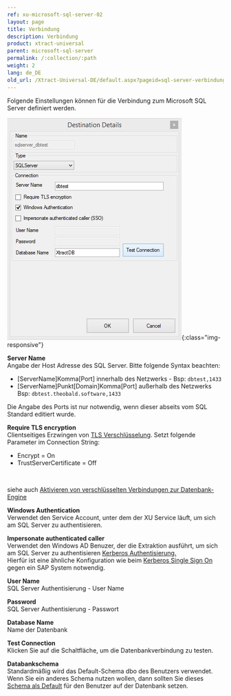 ```yaml
---
ref: xu-microsoft-sql-server-02
layout: page
title: Verbindung
description: Verbindung
product: xtract-universal
parent: microsoft-sql-server
permalink: /:collection/:path
weight: 2
lang: de_DE
old_url: /Xtract-Universal-DE/default.aspx?pageid=sql-server-verbindung
---
```


Folgende Einstellungen können für die Verbindung zum Microsoft SQL Server definiert werden.

![MSSql-Destination-Details](/img/content/MSSql-Destination-Details.jpg){:class="img-responsive"}

**Server Name**<br>
Angabe der Host Adresse des SQL Server. Bitte folgende Syntax beachten:
- [ServerName]Komma[Port] innerhalb des Netzwerks - Bsp: `dbtest,1433`
- [ServerName]Punkt[Domain]Komma[Port] außerhalb des Netzwerks Bsp: `dbtest.theobald.software,1433`

Die Angabe des Ports ist nur notwendig, wenn dieser abseits vom SQL Standard editiert wurde.

**Require TLS encryption**<br>
Clientseitiges Erzwingen von [TLS Verschlüsselung](https://docs.microsoft.com/en-us/azure/sql-database/sql-database-connect-query#tls-considerations-for-sql-database-connectivity). Setzt folgende Parameter im Connection String:<br>
* Encrypt = On
* TrustServerCertificate = Off
<br>

siehe auch [Aktivieren von verschlüsselten Verbindungen zur Datenbank-Engine](https://docs.microsoft.com/en-us/sql/database-engine/configure-windows/enable-encrypted-connections-to-the-database-engine?view=sql-server-2017#client-request-encrypt-connect-23h)



**Windows Authentication**<br>
Verwendet den Service Account, unter dem der XU Service läuft, um sich am SQL Server zu authentisieren.

**Impersonate authenticated caller**<br>
Verwendet den Windows AD Benuzer, der die Extraktion ausführt, um sich am SQL Server zu authentisieren [Kerberos Authentisierung.](https://blogs.msdn.microsoft.com/sqlupdates/2014/12/05/sql-server-kerberos-and-spn-quick-reference/)
<br>
Hierfür ist eine ähnliche Konfiguration wie beim [Kerberos Single Sign On](../../fortgeschrittene-techniken/sap-single-sign-on/sso-mit-kerberos-snc) gegen ein SAP System notwendig.

**User Name**<br>
SQL Server Authentisierung - User Name 

**Password**<br>
SQL Server Authentisierung - Passwort

**Database Name**<br>
Name der Datenbank
             
**Test Connection**<br>
Klicken Sie auf die Schaltfläche, um die Datenbankverbindung zu testen. 

**Databankschema** <br>
Standardmäßig wird das Default-Schema dbo des Benutzers verwendet.  <br>
Wenn Sie ein anderes Schema nutzen wollen, dann sollten Sie dieses [Schema als Default](https://docs.microsoft.com/de-de/sql/t-sql/statements/alter-user-transact-sql?view=sql-server-2017) für den Benutzer auf der Datenbank setzen. 
